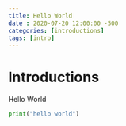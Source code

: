 ```yaml
---
title: Hello World
date : 2020-07-20 12:00:00 -500
categories: [introductions]
tags: [intro]
---
```


# Introductions
Hello World 

```python
print("hello world")
```
